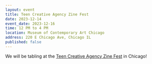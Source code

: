 ```yaml
---
layout: event
title: Teen Creative Agency Zine Fest
date: 2023-12-14
event_date: 2023-12-16
time: 12 PM to 4 PM
location: Museum of Contemporary Art Chicago
address: 220 E Chicago Ave, Chicago IL
published: false
---
```


We will be tabling at the [Teen Creative Agency Zine Fest](https://visit.mcachicago.org/events/tca-zine-fest-2023/) in Chicago!
